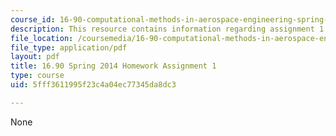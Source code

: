 ```yaml
---
course_id: 16-90-computational-methods-in-aerospace-engineering-spring-2014
description: This resource contains information regarding assignment 1.
file_location: /coursemedia/16-90-computational-methods-in-aerospace-engineering-spring-2014/5fff3611995f23c4a04ec77345da8dc3_MIT16_90S14_pset1.pdf
file_type: application/pdf
layout: pdf
title: 16.90 Spring 2014 Homework Assignment 1
type: course
uid: 5fff3611995f23c4a04ec77345da8dc3

---
```

None